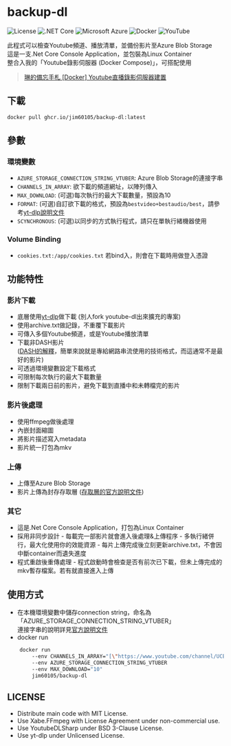 # backup-dl

![License](https://img.shields.io/github/license/jim60105/sound-buttons?style=for-the-badge)
![.NET Core](https://img.shields.io/static/v1?style=for-the-badge&message=.NET+Core&color=512BD4&logo=.NET&logoColor=FFFFFF&label=)
![Microsoft Azure](https://img.shields.io/static/v1?style=for-the-badge&message=Microsoft+Azure&color=0078D4&logo=Microsoft+Azure&logoColor=FFFFFF&label=)
![Docker](https://img.shields.io/static/v1?style=for-the-badge&message=Docker&color=2496ED&logo=Docker&logoColor=FFFFFF&label=)
![YouTube](https://img.shields.io/static/v1?style=for-the-badge&message=YouTube&color=FF0000&logo=YouTube&logoColor=FFFFFF&label=)

此程式可以檢查Youtube頻道、播放清單，並備份影片至Azure Blob Storage\
這是一支.Net Core Console Application，並包裝為Linux Container\
整合入我的「Youtube錄影伺服器 (Docker Compose)」，可搭配使用

> [琳的備忘手札 [Docker] Youtube直播錄影伺服器建置](https://blog.maki0419.com/2020/11/docker-youtube-dl-auto-recording-live-dl.html)

## 下載

``` bash
docker pull ghcr.io/jim60105/backup-dl:latest
```

## 參數

### 環境變數

- `AZURE_STORAGE_CONNECTION_STRING_VTUBER`: Azure Blob Storage的連接字串
- `CHANNELS_IN_ARRAY`: 欲下載的頻道網址，以陣列傳入
- `MAX_DOWNLOAD`: (可選)每次執行的最大下載數量，預設為10
- `FORMAT`: (可選)自訂欲下載的格式，預設為`bestvideo+bestaudio/best`，請參考[yt-dlp說明文件](https://github.com/yt-dlp/yt-dlp#format-selection)
- `SCYNCHRONOUS`: (可選)以同步的方式執行程式，請只在單執行緒機器使用

### Volume Binding

- `cookies.txt:/app/cookies.txt` 若bind入，則會在下載時用做登入憑證

## 功能特性

### 影片下載

- 底層使用[yt-dlp](https://github.com/yt-dlp/yt-dlp)做下載 (別人fork youtube-dl出來擴充的專案)
- 使用archive.txt做記錄，不重覆下載影片
- 可傳入多個Youtube頻道，或是Youtube播放清單
- 下載非DASH影片\
([DASH的解釋](https://zh.wikipedia.org/wiki/%E5%9F%BA%E4%BA%8EHTTP%E7%9A%84%E5%8A%A8%E6%80%81%E8%87%AA%E9%80%82%E5%BA%94%E6%B5%81)，簡單來說就是專給網路串流使用的技術格式，而這通常不是最好的影片)
- 可透過環境變數設定下載格式
- 可限制每次執行的最大下載數量
- 限制下載兩日前的影片，避免下載到直播中和未轉檔完的影片

### 影片後處理

- 使用ffmpeg做後處理
- 內嵌封面縮圖
- 將影片描述寫入metadata
- 影片統一打包為mkv

### 上傳

- 上傳至Azure Blob Storage
- 影片上傳為封存存取層 ([存取層的官方說明文件](https://docs.microsoft.com/zh-tw/azure/storage/blobs/storage-blob-storage-tiers))

### 其它

- 這是.Net Core Console Application，打包為Linux Container
- 採用非同步設計
        - 每載完一部影片就會進入後處理&上傳程序
        - 多執行緒併行，最大化使用你的效能資源
        - 每片上傳完成後立刻更新archive.txt，不會因中斷container而遺失進度
- 程式重啟後重傳處理
        - 程式啟動時會檢查是否有前次已下載，但未上傳完成的mkv暫存檔案。若有就直接進入上傳

## 使用方式

- 在本機環境變數中儲存connection string，命名為「AZURE_STORAGE_CONNECTION_STRING_VTUBER」\
連接字串的說明詳見[官方說明文件](https://docs.microsoft.com/zh-tw/azure/storage/common/storage-account-keys-manage?toc=%2Fazure%2Fstorage%2Fblobs%2Ftoc.json&tabs=azure-portal#view-account-access-keys)
- docker run

``` bash
    docker run 
        --env CHANNELS_IN_ARRAY="[\"https://www.youtube.com/channel/UCBC7vYFNQoGPupe5NxPG4Bw\", \"https://www.youtube.com/channel/UC7XCjKxBEct0uAukpQXNFPw\"]" 
        --env AZURE_STORAGE_CONNECTION_STRING_VTUBER 
        --env MAX_DOWNLOAD="10" 
        jim60105/backup-dl
```

## LICENSE

- Distribute main code with MIT License.
- Use Xabe.FFmpeg with License Agreement under non-commercial use.
- Use YoutubeDLSharp under BSD 3-Clause License.
- Use yt-dlp under Unlicensed License.
